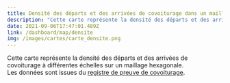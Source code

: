 ```yaml
---
title: Densité des départs et des arrivées de covoiturage dans un maillage hexagonale
description: "Cette carte représente la densité des départs et des arrivées de covoiturage à différentes échelles sur un maillage hexagonale."
date: 2021-09-06T17:47:01.489Z
link: /dashboard/map/densite
img: /images/cartes/carte_densite.png
---
```


Cette carte représente la densité des départs et des arrivées de covoiturage à différentes échelles sur un maillage hexagonale.  
Les données sont issues du [registre de preuve de covoiturage](https://www.data.gouv.fr/fr/datasets/trajets-realises-en-covoiturage-registre-de-preuve-de-covoiturage/).  
